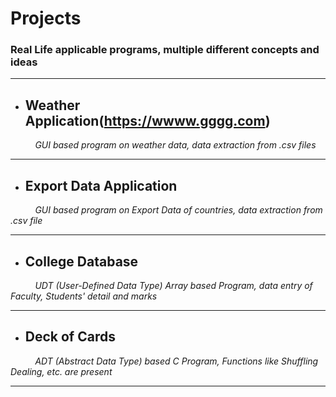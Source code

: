 # Projects
### Real Life applicable programs, multiple different concepts and ideas

----

- ## Weather Application(https://wwww.gggg.com)
<p><i>&nbsp; &nbsp; &nbsp; &nbsp; &nbsp; GUI based program on weather data, data extraction from .csv files</i></p>

----

- ## Export Data Application
<p><i>&nbsp; &nbsp; &nbsp; &nbsp; &nbsp; GUI based program on Export Data of countries, data extraction from .csv file</i></p>

----

- ## College Database
<p><i>&nbsp; &nbsp; &nbsp; &nbsp; &nbsp; UDT (User-Defined Data Type) Array based Program, data entry of Faculty, Students' detail and marks </i></p>

----

- ## Deck of Cards
<p><i>&nbsp; &nbsp; &nbsp; &nbsp; &nbsp; ADT (Abstract Data Type) based C Program, Functions like Shuffling Dealing, etc. are present</i></p>

----
